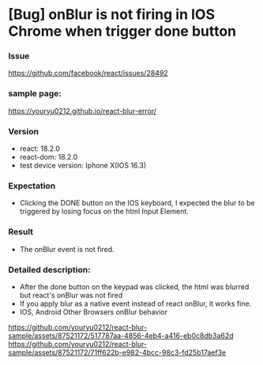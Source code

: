 # [Bug] onBlur is not firing in IOS Chrome when trigger done button

### Issue
https://github.com/facebook/react/issues/28492

### sample page:

https://youryu0212.github.io/react-blur-error/

### Version

- react: 18.2.0
- react-dom: 18.2.0
- test device version: Iphone X(IOS 16.3)

### Expectation

- Clicking the DONE button on the IOS keyboard, I expected the blur to be triggered by losing focus on the html Input Element.

### Result

- The onBlur event is not fired.

### Detailed description:

- After the done button on the keypad was clicked, the html was blurred but react's onBlur was not fired
- If you apply blur as a native event instead of react onBlur, it works fine.
- IOS, Android Other Browsers onBlur behavior

https://github.com/youryu0212/react-blur-sample/assets/87521172/517787aa-4856-4eb4-a416-eb0c8db3a62d
https://github.com/youryu0212/react-blur-sample/assets/87521172/71ff622b-e982-4bcc-98c3-fd25b17aef3e
